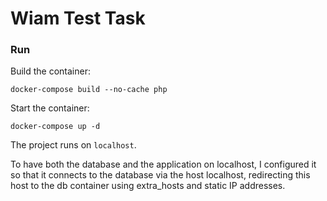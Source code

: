 <h1>Wiam Test Task</h1>

<h3>Run</h3>

Build the container:
```
docker-compose build --no-cache php
```

Start the container:
```
docker-compose up -d
```

The project runs on `localhost`.

To have both the database and the application on localhost, I configured it so that it connects to the database via the 
host localhost, redirecting this host to the db container using extra_hosts and static IP addresses.





